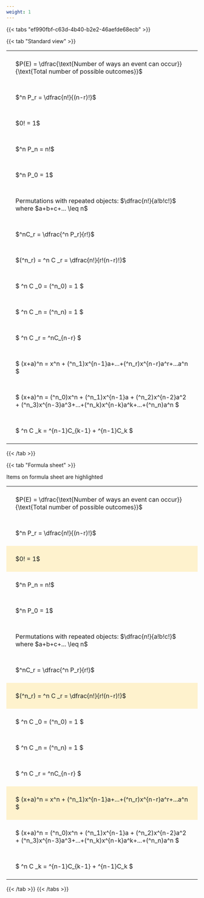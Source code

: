 ```yaml
---
weight: 1
---
```


{{< tabs "ef990fbf-c63d-4b40-b2e2-46aefde68ecb" >}}

{{< tab "Standard view" >}}

<style type="text/css">
#T_e1f74 th.col_heading {
  text-align: left;
  font-size: 1em;
}
#T_e1f74 td {
  text-align: left;
  font-size: 1em;
  padding: 1.5em;
}
</style>
<table id="T_e1f74">
  <thead>
  </thead>
  <tbody>
    <tr>
      <td id="T_e1f74_row0_col0" class="data row0 col0" >$P(E) = \dfrac{\text{Number of ways an event can occur}}{\text{Total number of possible outcomes}}$</td>
    </tr>
    <tr>
      <td id="T_e1f74_row1_col0" class="data row1 col0" >$^n P_r = \dfrac{n!}{(n-r)!}$</td>
    </tr>
    <tr>
      <td id="T_e1f74_row2_col0" class="data row2 col0" >$0! = 1$</td>
    </tr>
    <tr>
      <td id="T_e1f74_row3_col0" class="data row3 col0" >$^n P_n = n!$</td>
    </tr>
    <tr>
      <td id="T_e1f74_row4_col0" class="data row4 col0" >$^n P_0 = 1$</td>
    </tr>
    <tr>
      <td id="T_e1f74_row5_col0" class="data row5 col0" >Permutations with repeated objects: $\dfrac{n!}{a!b!c!}$ where $a+b+c+... \leq n$</td>
    </tr>
    <tr>
      <td id="T_e1f74_row6_col0" class="data row6 col0" >$^nC_r = \dfrac{^n P_r}{r!}$</td>
    </tr>
    <tr>
      <td id="T_e1f74_row7_col0" class="data row7 col0" >$(^n_r) = ^n C _r = \dfrac{n!}{r!(n-r)!}$</td>
    </tr>
    <tr>
      <td id="T_e1f74_row8_col0" class="data row8 col0" >$ ^n C _0 = (^n_0) = 1 $</td>
    </tr>
    <tr>
      <td id="T_e1f74_row9_col0" class="data row9 col0" >$ ^n C _n = (^n_n) = 1 $</td>
    </tr>
    <tr>
      <td id="T_e1f74_row10_col0" class="data row10 col0" >$ ^n C _r = ^nC_{n-r} $</td>
    </tr>
    <tr>
      <td id="T_e1f74_row11_col0" class="data row11 col0" >$ (x+a)^n = x^n + (^n_1)x^{n-1}a+...+(^n_r)x^{n-r}a^r+...a^n    $</td>
    </tr>
    <tr>
      <td id="T_e1f74_row12_col0" class="data row12 col0" >$ (x+a)^n = (^n_0)x^n + (^n_1)x^{n-1}a + (^n_2)x^{n-2}a^2 + (^n_3)x^{n-3}a^3+...+(^n_k)x^{n-k}a^k+...+(^n_n)a^n $</td>
    </tr>
    <tr>
      <td id="T_e1f74_row13_col0" class="data row13 col0" >$ ^n C _k = ^{n-1}C_{k-1} + ^{n-1}C_k $</td>
    </tr>
  </tbody>
</table>
{{< /tab >}}

{{< tab "Formula sheet" >}}

Items on formula sheet are highlighted 
<br>
<style type="text/css">
#T_9a657 th.col_heading {
  text-align: left;
  font-size: 1em;
}
#T_9a657 td {
  text-align: left;
  font-size: 1em;
  padding: 1.5em;
}
#T_9a657_row0_col0, #T_9a657_row1_col0, #T_9a657_row3_col0, #T_9a657_row4_col0, #T_9a657_row5_col0, #T_9a657_row6_col0, #T_9a657_row8_col0, #T_9a657_row9_col0, #T_9a657_row10_col0, #T_9a657_row12_col0, #T_9a657_row13_col0 {
  background-color: rgba(0,0,0,0);
}
#T_9a657_row2_col0, #T_9a657_row7_col0, #T_9a657_row11_col0 {
  background-color: rgba(255,194,10, 0.2);
}
</style>
<table id="T_9a657">
  <thead>
  </thead>
  <tbody>
    <tr>
      <td id="T_9a657_row0_col0" class="data row0 col0" >$P(E) = \dfrac{\text{Number of ways an event can occur}}{\text{Total number of possible outcomes}}$</td>
    </tr>
    <tr>
      <td id="T_9a657_row1_col0" class="data row1 col0" >$^n P_r = \dfrac{n!}{(n-r)!}$</td>
    </tr>
    <tr>
      <td id="T_9a657_row2_col0" class="data row2 col0" >$0! = 1$</td>
    </tr>
    <tr>
      <td id="T_9a657_row3_col0" class="data row3 col0" >$^n P_n = n!$</td>
    </tr>
    <tr>
      <td id="T_9a657_row4_col0" class="data row4 col0" >$^n P_0 = 1$</td>
    </tr>
    <tr>
      <td id="T_9a657_row5_col0" class="data row5 col0" >Permutations with repeated objects: $\dfrac{n!}{a!b!c!}$ where $a+b+c+... \leq n$</td>
    </tr>
    <tr>
      <td id="T_9a657_row6_col0" class="data row6 col0" >$^nC_r = \dfrac{^n P_r}{r!}$</td>
    </tr>
    <tr>
      <td id="T_9a657_row7_col0" class="data row7 col0" >$(^n_r) = ^n C _r = \dfrac{n!}{r!(n-r)!}$</td>
    </tr>
    <tr>
      <td id="T_9a657_row8_col0" class="data row8 col0" >$ ^n C _0 = (^n_0) = 1 $</td>
    </tr>
    <tr>
      <td id="T_9a657_row9_col0" class="data row9 col0" >$ ^n C _n = (^n_n) = 1 $</td>
    </tr>
    <tr>
      <td id="T_9a657_row10_col0" class="data row10 col0" >$ ^n C _r = ^nC_{n-r} $</td>
    </tr>
    <tr>
      <td id="T_9a657_row11_col0" class="data row11 col0" >$ (x+a)^n = x^n + (^n_1)x^{n-1}a+...+(^n_r)x^{n-r}a^r+...a^n    $</td>
    </tr>
    <tr>
      <td id="T_9a657_row12_col0" class="data row12 col0" >$ (x+a)^n = (^n_0)x^n + (^n_1)x^{n-1}a + (^n_2)x^{n-2}a^2 + (^n_3)x^{n-3}a^3+...+(^n_k)x^{n-k}a^k+...+(^n_n)a^n $</td>
    </tr>
    <tr>
      <td id="T_9a657_row13_col0" class="data row13 col0" >$ ^n C _k = ^{n-1}C_{k-1} + ^{n-1}C_k $</td>
    </tr>
  </tbody>
</table>
{{< /tab >}}
{{< /tabs >}}